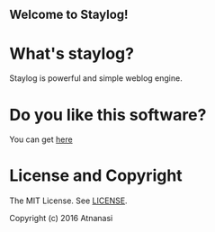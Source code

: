 Welcome to Staylog!
------------------------
# What's staylog?
Staylog is powerful and simple weblog engine.

# Do you like this software?
You can get [here](https://github.com/atnanasi/staylog)

# License and Copyright
The MIT License. See [LICENSE](LICENSE).

Copyright (c) 2016 Atnanasi